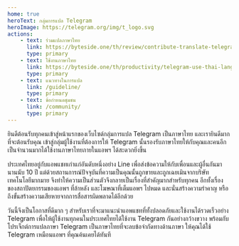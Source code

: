 ```yaml
---
home: true
heroText: กลุ่มการแปล Telegram
heroImage: https://telegram.org/img/t_logo.svg
actions:
    - text: ร่วมแปลภาษาไทย
      link: https://byteside.one/th/review/contribute-translate-telegram/
      type: primary
    - text: ใช้งานภาษาไทย
      link: https://byteside.one/th/productivity/telegram-use-thai-language/
      type: primary
    - text: แนวทางในการแปล
      link: /guideline/
      type: primary
    - text: ข้อกำหนดชุมชน
      link: /community/
      type: primary
---
```


ยินดีต้อนรับทุกคนเข้าสู่หน้าแรกของเว็บไซต์กลุ่มการแปล Telegram เป็นภาษาไทย และเรายินดีมากที่จะต้อนรับคุณ
เข้าสู่กลุ่มผู้ใช้งานที่ต้องการให้ Telegram นั้นรองรับภาษาไทยให้กับคุณและคนอีกเป็นจำนวนมากได้ใช้งานภาษาไทยภายในแอพฯ
ได้สะดวกยิ่งขึ้น

ประเทศไทยอยู่กับแอพแชทเก่าแก่อันดับหนึ่งอย่าง Line เพื่อส่งข้อความให้กับเพื่อนและผู้อื่นกันมานานนับ 10 ปี
แต่ด้วยสถานการณ์ปัจจุบันที่ความเป็นคุณนั้นถูกขายและถูกเฉยเมินจากบริษัทเทคโนโลยีมากมาย
จึงทำให้ความเป็นส่วนตัวจึงกลายเป็นเรื่องที่สำคัญมากสำหรับทุกคน
อีกทั้งเรื่องของสถาปัตยกรรมของแอพฯ ที่ล้าหลัง และโฆษณาที่เต็มแอพฯ ไปหมด และนั่นสร้างความรำคาญ หรือถึงขั้นสร้างความเสียหายจากการสื่อสารผิดพลาดได้อีกด้วย

วันนี้จึงเป็นโอกาสที่ดีมาก ๆ สำหรับเราที่จะมาแนะนำแอพแชทที่ทั้งปลอดภัยและใช้งานได้รวดเร็วอย่าง Telegram
เพื่อให้ผู้ใช้งานทุกคนในประเทศไทยได้ใช้งาน Telegram กันอย่างกว้างขวาง
พร้อมกับโปรเจ็กต์การแปลภาษา Telegram เป็นภาษาไทยที่จะลบข้อจำกัดทางด้านภาษา
ให้คุณได้ใช้ Telegram เหมือนแอพฯ ที่คุณค้นเคยได้ทันที
